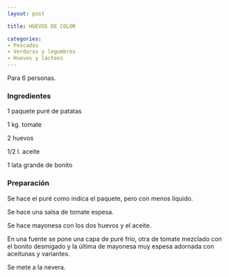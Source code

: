 ```yaml
---
layout: post

title: HUEVOS DE COLOR

categories:
- Pescados
- Verduras y legumbres
- Huevos y lacteos
---
```

Para 6 personas.

<h3>Ingredientes</h3>

1 paquete puré de patatas

1 kg. tomate

2 huevos

1/2 l. aceite

1 lata grande de bonito

<h3>Preparación</h3>

Se hace el puré como indica el paquete, pero con menos líquido.

Se hace una salsa de tomate espesa.

Se hace mayonesa con los dos huevos y el aceite.

En una fuente se pone una capa de puré frío, otra de tomate mezclado con el bonito desmigado y la última de mayonesa muy espesa adornada con aceitunas y variantes.

Se mete a la nevera.
